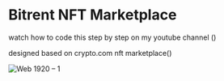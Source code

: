 # Bitrent NFT Marketplace

watch how to code this step by step on my youtube channel ()

designed based on crypto.com nft marketplace()

![Web 1920 – 1]()
